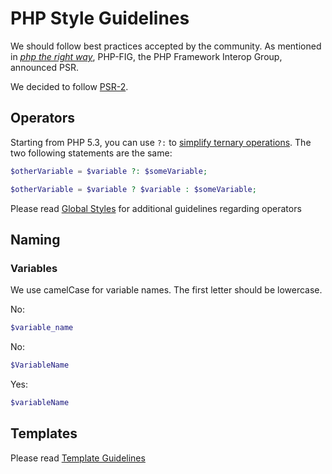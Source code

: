 # PHP Style Guidelines

We should follow best practices accepted by the community.
As mentioned in _[php the right way][1]_, PHP-FIG, the PHP Framework Interop Group, announced PSR.

We decided to follow [PSR-2].

[1]: http://www.phptherightway.com/
[PSR-2]: https://github.com/php-fig/fig-standards/blob/master/accepted/PSR-2-coding-style-guide.md

## Operators

Starting from PHP 5.3, you can use `?:` to [simplify ternary operations](https://php.net/manual/en/language.operators.comparison.php#language.operators.comparison.ternary). The two following statements are the same:

```php
$otherVariable = $variable ?: $someVariable;

$otherVariable = $variable ? $variable : $someVariable;
```

Please read [Global Styles](https://github.com/juwai/style-guide/blob/master/language-global.md) for additional guidelines regarding operators

## Naming

### Variables

We use camelCase for variable names. The first letter should be lowercase.

No:

```php
$variable_name
```

No:

```php
$VariableName
```

Yes:

```php
$variableName
```

## Templates

Please read [Template Guidelines](https://github.com/juwai/style-guide/blob/master/language-template.md)
